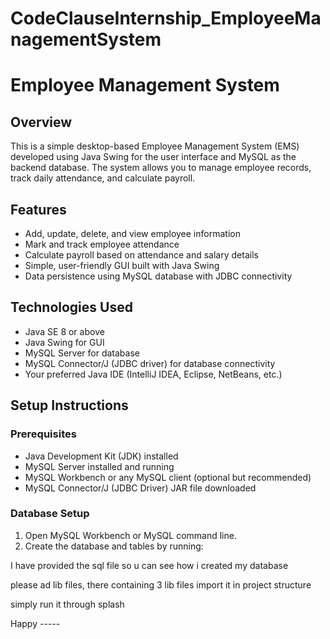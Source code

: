 # CodeClauseInternship_EmployeeManagementSystem


# Employee Management System

## Overview
This is a simple desktop-based Employee Management System (EMS) developed using Java Swing for the user interface and MySQL as the backend database. The system allows you to manage employee records, track daily attendance, and calculate payroll.

## Features
- Add, update, delete, and view employee information
- Mark and track employee attendance
- Calculate payroll based on attendance and salary details
- Simple, user-friendly GUI built with Java Swing
- Data persistence using MySQL database with JDBC connectivity

## Technologies Used
- Java SE 8 or above
- Java Swing for GUI
- MySQL Server for database
- MySQL Connector/J (JDBC driver) for database connectivity
- Your preferred Java IDE (IntelliJ IDEA, Eclipse, NetBeans, etc.)

## Setup Instructions

### Prerequisites
- Java Development Kit (JDK) installed
- MySQL Server installed and running
- MySQL Workbench or any MySQL client (optional but recommended)
- MySQL Connector/J (JDBC Driver) JAR file downloaded

### Database Setup
1. Open MySQL Workbench or MySQL command line.
2. Create the database and tables by running:

I have provided the sql file so u can see how i created my database

please ad lib files, there containing 3 lib files import it in project structure


simply run it through splash 

Happy -----

